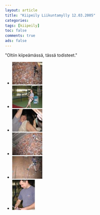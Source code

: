 ```yaml
---
layout: article 
title: "Kiipeily Liikuntamylly 12.03.2005" 
categories: 
tags: [kiipeily]
toc: false 
comments: true 
ads: false 
---
```


"Oltiin kiipeämässä, tässä todisteet."

<div class="th-grid image-gallery" markdown="1">

-   [![](/images/kiipeily-liikuntamylly-12.03.2005/Thumbnails/kiipeilyseinalla20050312_1b.jpg)](/images/kiipeily-liikuntamylly-12.03.2005/kiipeilyseinalla20050312_1b.jpg)
-   [![](/images/kiipeily-liikuntamylly-12.03.2005/Thumbnails/kiipeilyseinalla20050312_2b.jpg)](/images/kiipeily-liikuntamylly-12.03.2005/kiipeilyseinalla20050312_2b.jpg)
-   [![](/images/kiipeily-liikuntamylly-12.03.2005/Thumbnails/kiipeilyseinalla20050312_4b.jpg)](/images/kiipeily-liikuntamylly-12.03.2005/kiipeilyseinalla20050312_4b.jpg)
-   [![](/images/kiipeily-liikuntamylly-12.03.2005/Thumbnails/kiipeilyseinalla20050312_5b.jpg)](/images/kiipeily-liikuntamylly-12.03.2005/kiipeilyseinalla20050312_5b.jpg)
-   [![](/images/kiipeily-liikuntamylly-12.03.2005/Thumbnails/kiipeilyseinalla20050312_6b.jpg)](/images/kiipeily-liikuntamylly-12.03.2005/kiipeilyseinalla20050312_6b.jpg)
-   [![](/images/kiipeily-liikuntamylly-12.03.2005/Thumbnails/kiipeilyseinalla20050312_9b.jpg)](/images/kiipeily-liikuntamylly-12.03.2005/kiipeilyseinalla20050312_9b.jpg)

</div>
